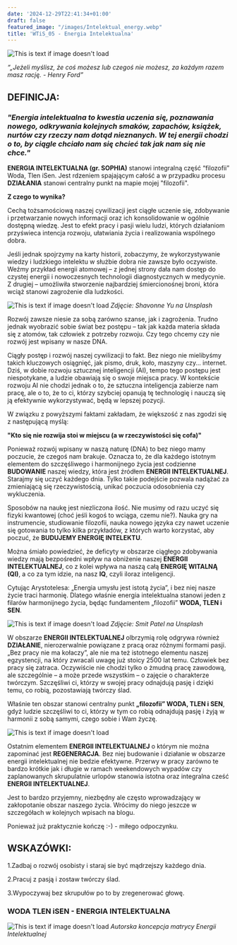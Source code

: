 ```yaml
---
date: '2024-12-29T22:41:34+01:00'
draft: false
featured_image: "/images/Intelektual_energy.webp"
title: 'WTiS_05 - Energia Intelektualna'
---
```


![This is text if image doesn't load](/images/EI.png "nazwa")

*“„Jeżeli myślisz, że coś możesz lub czegoś nie możesz, za każdym razem masz rację. - Henry Ford”*

## **DEFINICJA:**

### *"Energia intelektualna to kwestia uczenia się, poznawania nowego, odkrywania kolejnych smaków, zapachów, książek, nurtów czy rzeczy nam dotąd nieznanych. W tej energii chodzi o to, by ciągle chciało nam się chcieć tak jak nam się nie chce."*

 **ENERGIA INTELEKTUALNA (gr. SOPHIA)** stanowi integralną część “filozofii” Woda, Tlen iSen. Jest rdzeniem spajającym całość a w przypadku procesu **DZIAŁANIA** stanowi centralny punkt na mapie mojej "filozofii". 
 
**Z czego to wynika?**

Cechą tożsamościową naszej cywilizacji jest ciągłe uczenie się, zdobywanie i przetwarzanie nowych informacji oraz ich konsolidowanie w ogólnie dostępną wiedzę. Jest to efekt pracy i pasji wielu ludzi, których działaniom przyświeca intencja rozwoju, ułatwiania życia i realizowania wspólnego dobra.

Jeśli jednak spojrzymy na karty historii, zobaczymy, że wykorzystywanie wiedzy i ludzkiego intelektu w służbie dobra nie zawsze było oczywiste. Weźmy przykład energii atomowej – z jednej strony dała nam dostęp do czystej energii i nowoczesnych technologii diagnostycznych w medycynie. Z drugiej – umożliwiła stworzenie najbardziej śmiercionośnej broni, która wciąż stanowi zagrożenie dla ludzkości.

 
![This is text if image doesn't load](/images/wtis05atom.jpg "nazwa")
*Zdjęcie: Shavonne Yu na Unsplash*

Rozwój zawsze niesie za sobą zarówno szanse, jak i zagrożenia. Trudno jednak wyobrazić sobie świat bez postępu – tak jak każda materia składa się z atomów, tak człowiek z potrzeby rozwoju. Czy tego chcemy czy nie rozwój jest wpisany w nasze DNA.

Ciągły postęp i rozwój naszej cywilizacji to fakt. Bez niego nie mielibyśmy takich kluczowych osiągnięć, jak pismo, druk, koło, maszyny czy… internet. Dziś, w dobie rozwoju sztucznej inteligencji (AI), tempo tego postępu jest niespotykane, a ludzie obawiają się o swoje miejsca pracy. W kontekście rozwoju AI nie chodzi jednak o to, że sztuczna inteligencja zabierze nam pracę, ale o to, że to ci, którzy szybciej opanują tę technologię i nauczą się ją efektywnie wykorzystywać, będą w lepszej pozycji.
 
 W związku z powyższymi faktami  zakładam, że większość z nas zgodzi się z następującą myślą:
 
 **"Kto się nie rozwija stoi w miejscu (a w rzeczywistości się cofa)"**

 Ponieważ rozwój wpisany w naszą naturę (DNA) to bez niego mamy poczucie, że czegoś nam brakuje. Oznacza to, że dla każdego istotnym elementem do szczęśliwego i harmonijnego życia jest codzienne **BUDOWANIE** naszej wiedzy, która jest źródłem **ENERGII INTELEKTUALNEJ**. Starajmy się uczyć każdego dnia. Tylko takie podejście pozwala nadążać za zmieniającą się rzeczywistością, unikać poczucia odosobnienia czy wykluczenia. 
 
 Sposobów na naukę jest niezliczona ilość. Nie musimy od razu uczyć się fizyki kwantowej (choć jeśli kogoś to wciąga, czemu nie?). Nauka gry na instrumencie, studiowanie filozofii, nauka nowego języka czy nawet uczenie się gotowania to tylko kilka przykładów, z których warto korzystać, aby poczuć, że **BUDUJEMY ENERGIĘ INTELEKTU**.
 
Można śmiało powiedzieć, że deficyty w obszarze ciągłego zdobywania wiedzy mają bezpośredni wpływ na obniżenie naszej **ENERGII INTELEKTUALNEJ**, co z kolei wpływa na naszą całą **ENERGIĘ WITALNĄ (QI)**, a co za tym idzie, na nasz **IQ**, czyli iloraz inteligencji.

Cytując Arystotelesa: „Energia umysłu jest istotą życia”, i bez niej nasze życie traci harmonię. Dlatego właśnie energia intelektualna stanowi jeden z filarów harmonijnego życia, będąc fundamentem „filozofii” **WODA, TLEN i SEN**. 
 
 ![This is text if image doesn't load](/images/Intelektual_energy.webp "nazwa")
*Zdjęcie: Smit Patel na Unsplash*

W obszarze **ENERGII INTELEKTUALNEJ** olbrzymią rolę odgrywa również **DZIAŁANIE**, nierozerwalnie powiązane z pracą oraz różnymi formami pasji. „Bez pracy nie ma kołaczy”, ale nie ma też istotnego elementu naszej egzystencji, na który zwracali uwagę już stoicy 2500 lat temu. Człowiek bez pracy się zatraca. Oczywiście nie chodzi tylko o żmudną pracę zawodową, ale szczególnie – a może przede wszystkim – o zajęcie o charakterze twórczym. Szczęśliwi ci, którzy w swojej pracy odnajdują pasję i dzięki temu, co robią, pozostawiają twórczy ślad.

Właśnie ten obszar stanowi centralny punkt **„filozofii” WODA, TLEN i SEN**, gdyż ludzie szczęśliwi to ci, którzy w tym co robią odnajdują pasję i żyją w harmonii z sobą samymi, czego sobie i Wam życzę.

![This is text if image doesn't load](/images/wtis05pasja.jpg "nazwa")

 Ostatnim elementem **ENERGII INTELEKTUALNEJ** o którym nie można zapominać jest **REGENERACJA**. Bez niej budowanie i działanie w obszarze energii intelektualnej nie bedzie efektywne. Przerwy w pracy zarówno te bardzo krótkie jak i długie w ramach weekendowych wypadów czy zaplanowanych skrupulatnie urlopów stanowia istotna oraz integralna cześć **ENERGII INTELEKTUALNEJ**. 
 
 Jest to bardzo przyjemny, niezbędny ale często wprowadzający w zakłopotanie obszar naszego życia. Wrócimy do niego jeszcze w szczegółach w kolejnych wpisach na blogu. 
 
 Ponieważ już praktycznie kończę :-) - miłego odpoczynku.

## **WSKAZÓWKI:**

1.Zadbaj o rozwój osobisty i staraj sie być mądrzejszy każdego dnia. 

2.Pracuj z pasją i zostaw twórczy ślad.

3.Wypoczywaj bez skrupułów po to by zregenerować głowę.


### **WODA TLEN iSEN - ENERGIA INTELEKTUALNA**

![This is text if image doesn't load](/images/wtis05_matryca_EI.jpg "nazwa")
*Autorska koncepcja matrycy Energii Intelektualnej*
